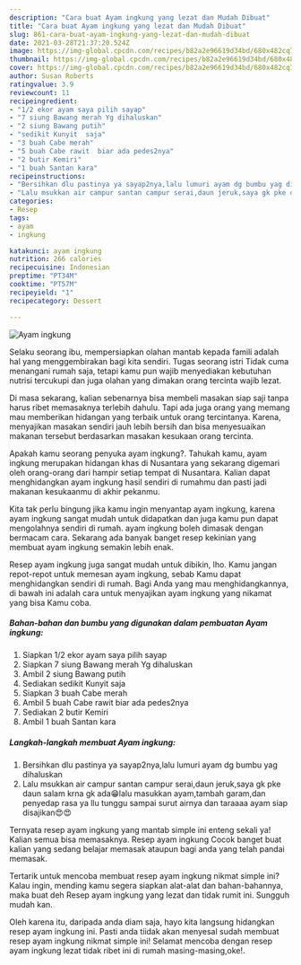 ```yaml
---
description: "Cara buat Ayam ingkung yang lezat dan Mudah Dibuat"
title: "Cara buat Ayam ingkung yang lezat dan Mudah Dibuat"
slug: 861-cara-buat-ayam-ingkung-yang-lezat-dan-mudah-dibuat
date: 2021-03-28T21:37:20.524Z
image: https://img-global.cpcdn.com/recipes/b82a2e96619d34bd/680x482cq70/ayam-ingkung-foto-resep-utama.jpg
thumbnail: https://img-global.cpcdn.com/recipes/b82a2e96619d34bd/680x482cq70/ayam-ingkung-foto-resep-utama.jpg
cover: https://img-global.cpcdn.com/recipes/b82a2e96619d34bd/680x482cq70/ayam-ingkung-foto-resep-utama.jpg
author: Susan Roberts
ratingvalue: 3.9
reviewcount: 11
recipeingredient:
- "1/2 ekor ayam saya pilih sayap"
- "7 siung Bawang merah Yg dihaluskan"
- "2 siung Bawang putih"
- "sedikit Kunyit  saja"
- "3 buah Cabe merah"
- "5 buah Cabe rawit  biar ada pedes2nya"
- "2 butir Kemiri"
- "1 buah Santan kara"
recipeinstructions:
- "Bersihkan dlu pastinya ya sayap2nya,lalu lumuri ayam dg bumbu yag dihaluskan"
- "Lalu msukkan air campur santan campur serai,daun jeruk,saya gk pke daun salam krna gk ada😁lalu masukkan ayam,tambah garam,dan penyedap rasa ya llu tunggu sampai surut airnya dan taraaaa ayam siap disajikan😍😍"
categories:
- Resep
tags:
- ayam
- ingkung

katakunci: ayam ingkung 
nutrition: 266 calories
recipecuisine: Indonesian
preptime: "PT34M"
cooktime: "PT57M"
recipeyield: "1"
recipecategory: Dessert

---
```



![Ayam ingkung](https://img-global.cpcdn.com/recipes/b82a2e96619d34bd/680x482cq70/ayam-ingkung-foto-resep-utama.jpg)

Selaku seorang ibu, mempersiapkan olahan mantab kepada famili adalah hal yang menggembirakan bagi kita sendiri. Tugas seorang istri Tidak cuma menangani rumah saja, tetapi kamu pun wajib menyediakan kebutuhan nutrisi tercukupi dan juga olahan yang dimakan orang tercinta wajib lezat.

Di masa  sekarang, kalian sebenarnya bisa membeli masakan siap saji tanpa harus ribet memasaknya terlebih dahulu. Tapi ada juga orang yang memang mau memberikan hidangan yang terbaik untuk orang tercintanya. Karena, menyajikan masakan sendiri jauh lebih bersih dan bisa menyesuaikan makanan tersebut berdasarkan masakan kesukaan orang tercinta. 



Apakah kamu seorang penyuka ayam ingkung?. Tahukah kamu, ayam ingkung merupakan hidangan khas di Nusantara yang sekarang digemari oleh orang-orang dari hampir setiap tempat di Nusantara. Kalian dapat menghidangkan ayam ingkung hasil sendiri di rumahmu dan pasti jadi makanan kesukaanmu di akhir pekanmu.

Kita tak perlu bingung jika kamu ingin menyantap ayam ingkung, karena ayam ingkung sangat mudah untuk didapatkan dan juga kamu pun dapat mengolahnya sendiri di rumah. ayam ingkung boleh dimasak dengan bermacam cara. Sekarang ada banyak banget resep kekinian yang membuat ayam ingkung semakin lebih enak.

Resep ayam ingkung juga sangat mudah untuk dibikin, lho. Kamu jangan repot-repot untuk memesan ayam ingkung, sebab Kamu dapat menghidangkan sendiri di rumah. Bagi Anda yang mau menghidangkannya, di bawah ini adalah cara untuk menyajikan ayam ingkung yang nikamat yang bisa Kamu coba.

<!--inarticleads1-->

##### Bahan-bahan dan bumbu yang digunakan dalam pembuatan Ayam ingkung:

1. Siapkan 1/2 ekor ayam saya pilih sayap
1. Siapkan 7 siung Bawang merah Yg dihaluskan
1. Ambil 2 siung Bawang putih
1. Sediakan sedikit Kunyit  saja
1. Siapkan 3 buah Cabe merah
1. Ambil 5 buah Cabe rawit  biar ada pedes2nya
1. Sediakan 2 butir Kemiri
1. Ambil 1 buah Santan kara




<!--inarticleads2-->

##### Langkah-langkah membuat Ayam ingkung:

1. Bersihkan dlu pastinya ya sayap2nya,lalu lumuri ayam dg bumbu yag dihaluskan
1. Lalu msukkan air campur santan campur serai,daun jeruk,saya gk pke daun salam krna gk ada😁lalu masukkan ayam,tambah garam,dan penyedap rasa ya llu tunggu sampai surut airnya dan taraaaa ayam siap disajikan😍😍




Ternyata resep ayam ingkung yang mantab simple ini enteng sekali ya! Kalian semua bisa memasaknya. Resep ayam ingkung Cocok banget buat kalian yang sedang belajar memasak ataupun bagi anda yang telah pandai memasak.

Tertarik untuk mencoba membuat resep ayam ingkung nikmat simple ini? Kalau ingin, mending kamu segera siapkan alat-alat dan bahan-bahannya, maka buat deh Resep ayam ingkung yang lezat dan tidak rumit ini. Sungguh mudah kan. 

Oleh karena itu, daripada anda diam saja, hayo kita langsung hidangkan resep ayam ingkung ini. Pasti anda tiidak akan menyesal sudah membuat resep ayam ingkung nikmat simple ini! Selamat mencoba dengan resep ayam ingkung lezat tidak ribet ini di rumah masing-masing,oke!.

